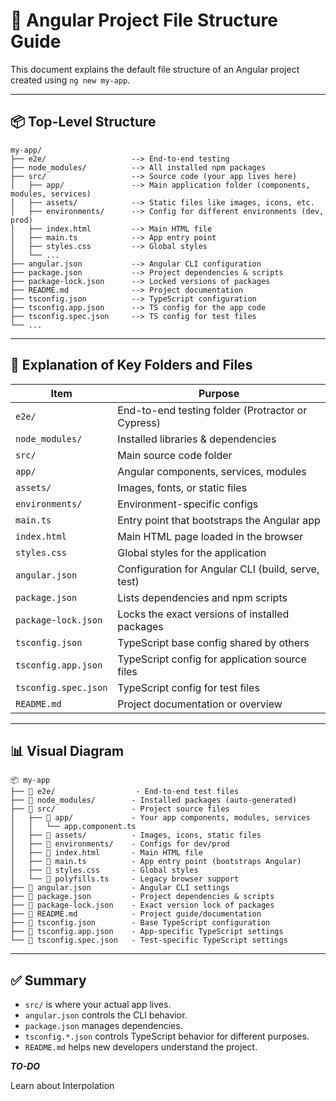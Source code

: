 # 📁 Angular Project File Structure Guide

This document explains the default file structure of an Angular project created using `ng new my-app`.

---

## 📦 Top-Level Structure

```
my-app/
├── e2e/                   --> End-to-end testing
├── node_modules/          --> All installed npm packages
├── src/                   --> Source code (your app lives here)
│   ├── app/               --> Main application folder (components, modules, services)
│   ├── assets/            --> Static files like images, icons, etc.
│   ├── environments/      --> Config for different environments (dev, prod)
│   ├── index.html         --> Main HTML file
│   ├── main.ts            --> App entry point
│   ├── styles.css         --> Global styles
│   └── ...
├── angular.json           --> Angular CLI configuration
├── package.json           --> Project dependencies & scripts
├── package-lock.json      --> Locked versions of packages
├── README.md              --> Project documentation
├── tsconfig.json          --> TypeScript configuration
├── tsconfig.app.json      --> TS config for the app code
├── tsconfig.spec.json     --> TS config for test files
└── ...
```

---

## 📁 Explanation of Key Folders and Files

| Item | Purpose |
|------|---------|
| `e2e/` | End-to-end testing folder (Protractor or Cypress) |
| `node_modules/` | Installed libraries & dependencies |
| `src/` | Main source code folder |
| `app/` | Angular components, services, modules |
| `assets/` | Images, fonts, or static files |
| `environments/` | Environment-specific configs |
| `main.ts` | Entry point that bootstraps the Angular app |
| `index.html` | Main HTML page loaded in the browser |
| `styles.css` | Global styles for the application |
| `angular.json` | Configuration for Angular CLI (build, serve, test) |
| `package.json` | Lists dependencies and npm scripts |
| `package-lock.json` | Locks the exact versions of installed packages |
| `tsconfig.json` | TypeScript base config shared by others |
| `tsconfig.app.json` | TypeScript config for application source files |
| `tsconfig.spec.json` | TypeScript config for test files |
| `README.md` | Project documentation or overview |

---

## 📊 Visual Diagram

```
📦 my-app
├── 📁 e2e/                  - End-to-end test files
├── 📁 node_modules/        - Installed packages (auto-generated)
├── 📁 src/                 - Project source files
│   ├── 📁 app/             - Your app components, modules, services
│   │   └── app.component.ts
│   ├── 📁 assets/          - Images, icons, static files
│   ├── 📁 environments/    - Configs for dev/prod
│   ├── 📄 index.html       - Main HTML file
│   ├── 📄 main.ts          - App entry point (bootstraps Angular)
│   ├── 📄 styles.css       - Global styles
│   └── 📄 polyfills.ts     - Legacy browser support
├── 📄 angular.json         - Angular CLI settings
├── 📄 package.json         - Project dependencies & scripts
├── 📄 package-lock.json    - Exact version lock of packages
├── 📄 README.md            - Project guide/documentation
├── 📄 tsconfig.json        - Base TypeScript configuration
├── 📄 tsconfig.app.json    - App-specific TypeScript settings
└── 📄 tsconfig.spec.json   - Test-specific TypeScript settings
```

---

## ✅ Summary

- `src/` is where your actual app lives.
- `angular.json` controls the CLI behavior.
- `package.json` manages dependencies.
- `tsconfig.*.json` controls TypeScript behavior for different purposes.
- `README.md` helps new developers understand the project.


***TO-DO***

Learn about Interpolation
